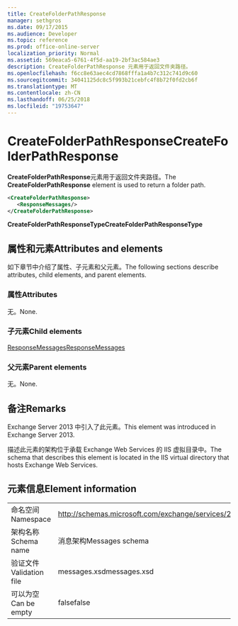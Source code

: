 ```yaml
---
title: CreateFolderPathResponse
manager: sethgros
ms.date: 09/17/2015
ms.audience: Developer
ms.topic: reference
ms.prod: office-online-server
localization_priority: Normal
ms.assetid: 569eaca5-6761-4f5d-aa19-2bf3ac584ae3
description: CreateFolderPathResponse 元素用于返回文件夹路径。
ms.openlocfilehash: f6cc8e63aec4cd7868fffa1a4b7c312c741d9c60
ms.sourcegitcommit: 34041125dc8c5f993b21cebfc4f8b72f0fd2cb6f
ms.translationtype: MT
ms.contentlocale: zh-CN
ms.lasthandoff: 06/25/2018
ms.locfileid: "19753647"
---
```

# <a name="createfolderpathresponse"></a><span data-ttu-id="d4e59-103">CreateFolderPathResponse</span><span class="sxs-lookup"><span data-stu-id="d4e59-103">CreateFolderPathResponse</span></span>

<span data-ttu-id="d4e59-104">**CreateFolderPathResponse**元素用于返回文件夹路径。</span><span class="sxs-lookup"><span data-stu-id="d4e59-104">The **CreateFolderPathResponse** element is used to return a folder path.</span></span> 
  
```XML
<CreateFolderPathResponse>
   <ResponseMessages/>
</CreateFolderPathResponse>
```

 <span data-ttu-id="d4e59-105">**CreateFolderPathResponseType**</span><span class="sxs-lookup"><span data-stu-id="d4e59-105">**CreateFolderPathResponseType**</span></span>
## <a name="attributes-and-elements"></a><span data-ttu-id="d4e59-106">属性和元素</span><span class="sxs-lookup"><span data-stu-id="d4e59-106">Attributes and elements</span></span>

<span data-ttu-id="d4e59-107">如下章节中介绍了属性、子元素和父元素。</span><span class="sxs-lookup"><span data-stu-id="d4e59-107">The following sections describe attributes, child elements, and parent elements.</span></span>
  
### <a name="attributes"></a><span data-ttu-id="d4e59-108">属性</span><span class="sxs-lookup"><span data-stu-id="d4e59-108">Attributes</span></span>

<span data-ttu-id="d4e59-109">无。</span><span class="sxs-lookup"><span data-stu-id="d4e59-109">None.</span></span>
  
### <a name="child-elements"></a><span data-ttu-id="d4e59-110">子元素</span><span class="sxs-lookup"><span data-stu-id="d4e59-110">Child elements</span></span>

[<span data-ttu-id="d4e59-111">ResponseMessages</span><span class="sxs-lookup"><span data-stu-id="d4e59-111">ResponseMessages</span></span>](responsemessages.md)
  
### <a name="parent-elements"></a><span data-ttu-id="d4e59-112">父元素</span><span class="sxs-lookup"><span data-stu-id="d4e59-112">Parent elements</span></span>

<span data-ttu-id="d4e59-113">无。</span><span class="sxs-lookup"><span data-stu-id="d4e59-113">None.</span></span>
  
## <a name="remarks"></a><span data-ttu-id="d4e59-114">备注</span><span class="sxs-lookup"><span data-stu-id="d4e59-114">Remarks</span></span>

<span data-ttu-id="d4e59-115">Exchange Server 2013 中引入了此元素。</span><span class="sxs-lookup"><span data-stu-id="d4e59-115">This element was introduced in Exchange Server 2013.</span></span>
  
<span data-ttu-id="d4e59-116">描述此元素的架构位于承载 Exchange Web Services 的 IIS 虚拟目录中。</span><span class="sxs-lookup"><span data-stu-id="d4e59-116">The schema that describes this element is located in the IIS virtual directory that hosts Exchange Web Services.</span></span>
  
## <a name="element-information"></a><span data-ttu-id="d4e59-117">元素信息</span><span class="sxs-lookup"><span data-stu-id="d4e59-117">Element information</span></span>

|||
|:-----|:-----|
|<span data-ttu-id="d4e59-118">命名空间</span><span class="sxs-lookup"><span data-stu-id="d4e59-118">Namespace</span></span>  <br/> |http://schemas.microsoft.com/exchange/services/2006/messages  <br/> |
|<span data-ttu-id="d4e59-119">架构名称</span><span class="sxs-lookup"><span data-stu-id="d4e59-119">Schema name</span></span>  <br/> |<span data-ttu-id="d4e59-120">消息架构</span><span class="sxs-lookup"><span data-stu-id="d4e59-120">Messages schema</span></span>  <br/> |
|<span data-ttu-id="d4e59-121">验证文件</span><span class="sxs-lookup"><span data-stu-id="d4e59-121">Validation file</span></span>  <br/> |<span data-ttu-id="d4e59-122">messages.xsd</span><span class="sxs-lookup"><span data-stu-id="d4e59-122">messages.xsd</span></span>  <br/> |
|<span data-ttu-id="d4e59-123">可以为空</span><span class="sxs-lookup"><span data-stu-id="d4e59-123">Can be empty</span></span>  <br/> |<span data-ttu-id="d4e59-124">false</span><span class="sxs-lookup"><span data-stu-id="d4e59-124">false</span></span>  <br/> |
   

